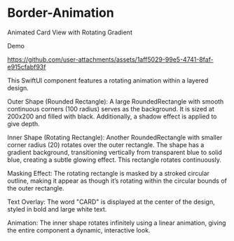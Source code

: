 # Border-Animation

Animated Card View with Rotating Gradient

Demo



https://github.com/user-attachments/assets/1aff5029-99e5-4741-8faf-e915cfabf93f




This SwiftUI component features a rotating animation within a layered design.

Outer Shape (Rounded Rectangle):
A large RoundedRectangle with smooth continuous corners (100 radius) serves as the background. It is sized at 200x200 and filled with black. Additionally, a shadow effect is applied to give depth.

Inner Shape (Rotating Rectangle):
Another RoundedRectangle with smaller corner radius (20) rotates over the outer rectangle. The shape has a gradient background, transitioning vertically from transparent blue to solid blue, creating a subtle glowing effect. This rectangle rotates continuously.

Masking Effect:
The rotating rectangle is masked by a stroked circular outline, making it appear as though it’s rotating within the circular bounds of the outer rectangle.

Text Overlay:
The word "CARD" is displayed at the center of the design, styled in bold and large white text.

Animation:
The inner shape rotates infinitely using a linear animation, giving the entire component a dynamic, interactive look.
